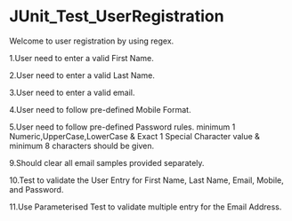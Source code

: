 # JUnit_Test_UserRegistration

Welcome to user registration by using regex.

1.User need to enter a valid First Name.

2.User need to enter a valid Last Name.

3.User need to enter a valid email.

4.User need to follow pre-defined Mobile Format.

5.User need to follow pre-defined Password rules. minimum 1 Numeric,UpperCase,LowerCase & Exact 1 Special Character value & minimum 8 characters should be given.

9.Should clear all email samples provided separately.

10.Test to validate the User Entry for First Name, Last Name, Email, Mobile, and Password.

11.Use Parameterised Test to validate multiple entry for the Email Address.
